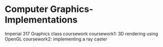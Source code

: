 Computer Graphics-Implementations
========================

Imperial 317 Graphics class coursework
coursework1: 3D rendering using OpenGL
coursework2: implementing a ray caster 
